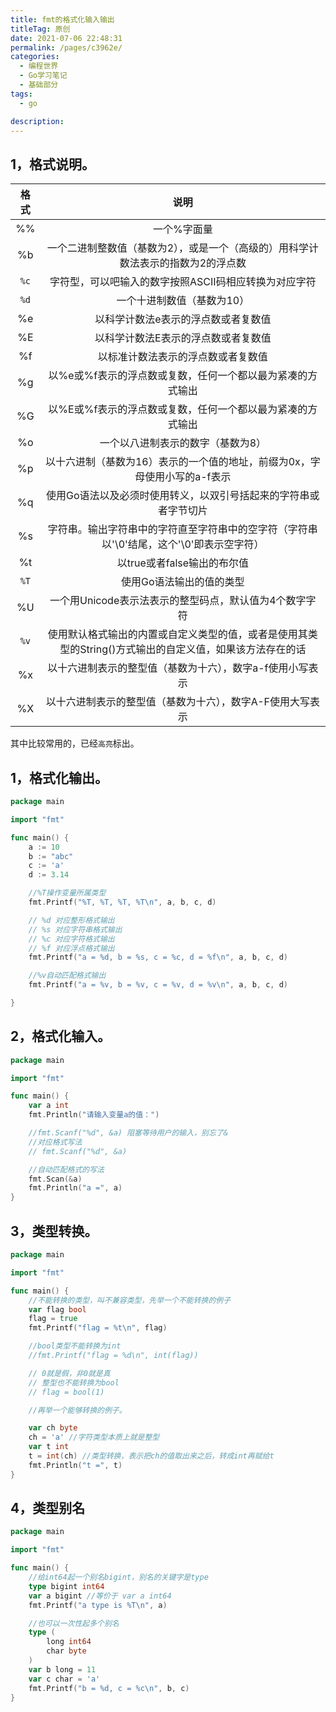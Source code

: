 ```yaml
---
title: fmt的格式化输入输出
titleTag: 原创
date: 2021-07-06 22:48:31
permalink: /pages/c3962e/
categories: 
  - 编程世界
  - Go学习笔记
  - 基础部分
tags: 
  - go

description: 
---
```


## 1，格式说明。

| 格式 |                             说明                             |
| :--: | :----------------------------------------------------------: |
|  %%  |                         一个%字面量                          |
|  %b  | 一个二进制整数值（基数为2），或是一个（高级的）用科学计数法表示的指数为2的浮点数 |
| `%c` |    字符型，可以吧输入的数字按照ASCII码相应转换为对应字符     |
| `%d` |                  一个十进制数值（基数为10）                  |
|  %e  |             以科学计数法e表示的浮点数或者复数值              |
|  %E  |             以科学计数法E表示的浮点数或者复数值              |
|  %f  |              以标准计数法表示的浮点数或者复数值              |
|  %g  |  以%e或%f表示的浮点数或复数，任何一个都以最为紧凑的方式输出  |
|  %G  |  以%E或%f表示的浮点数或复数，任何一个都以最为紧凑的方式输出  |
|  %o  |              一个以八进制表示的数字（基数为8）               |
|  %p  | 以十六进制（基数为16）表示的一个值的地址，前缀为0x，字母使用小写的a-f表示 |
|  %q  | 使用Go语法以及必须时使用转义，以双引号括起来的字符串或者字节切片 |
|  %s  | 字符串。输出字符串中的字符直至字符串中的空字符（字符串以'\0'结尾，这个'\0'即表示空字符） |
|  %t  |                 以true或者false输出的布尔值                  |
| `%T` |                   使用Go语法输出的值的类型                   |
|  %U  |    一个用Unicode表示法表示的整型码点，默认值为4个数字字符    |
| `%v` | 使用默认格式输出的内置或自定义类型的值，或者是使用其类型的String()方式输出的自定义值，如果该方法存在的话 |
|  %x  |  以十六进制表示的整型值（基数为十六），数字a-f使用小写表示   |
|  %X  |  以十六进制表示的整型值（基数为十六），数字A-F使用大写表示   |

其中比较常用的，已经`高亮`标出。

## 1，格式化输出。

```go
package main

import "fmt"

func main() {
	a := 10
	b := "abc"
	c := 'a'
	d := 3.14

	//%T操作变量所属类型
	fmt.Printf("%T, %T, %T, %T\n", a, b, c, d)

	// %d 对应整形格式输出
	// %s 对应字符串格式输出
	// %c 对应字符格式输出
	// %f 对应浮点格式输出
	fmt.Printf("a = %d, b = %s, c = %c, d = %f\n", a, b, c, d)

	//%v自动匹配格式输出
	fmt.Printf("a = %v, b = %v, c = %v, d = %v\n", a, b, c, d)

}
```

## 2，格式化输入。

```go
package main

import "fmt"

func main() {
	var a int
	fmt.Println("请输入变量a的值：")

	//fmt.Scanf("%d", &a) 阻塞等待用户的输入，别忘了&
	//对应格式写法
	// fmt.Scanf("%d", &a)

	//自动匹配格式的写法
	fmt.Scan(&a)
	fmt.Println("a =", a)
}
```

## 3，类型转换。

```go
package main

import "fmt"

func main() {
	//不能转换的类型，叫不兼容类型，先举一个不能转换的例子
	var flag bool
	flag = true
	fmt.Printf("flag = %t\n", flag)

	//bool类型不能转换为int
	//fmt.Printf("flag = %d\n", int(flag))

	// 0就是假，非0就是真
	// 整型也不能转换为bool
	// flag = bool(1)

	//再举一个能够转换的例子。

	var ch byte
	ch = 'a' //字符类型本质上就是整型
	var t int
	t = int(ch) //类型转换，表示把ch的值取出来之后，转成int再赋给t
	fmt.Println("t =", t)
}
```

## 4，类型别名

```go
package main

import "fmt"

func main() {
	//给int64起一个别名bigint，别名的关键字是type
	type bigint int64
	var a bigint //等价于 var a int64
	fmt.Printf("a type is %T\n", a)

	//也可以一次性起多个别名
	type (
		long int64
		char byte
	)
	var b long = 11
	var c char = 'a'
	fmt.Printf("b = %d, c = %c\n", b, c)
}
```